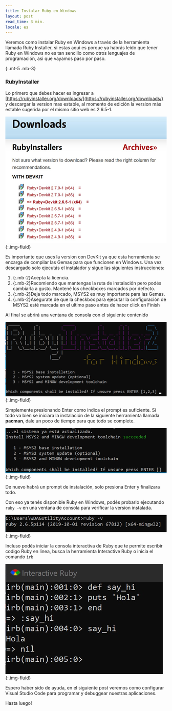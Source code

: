 ```yaml
---
title: Instalar Ruby en Windows
layout: post
read_time: 3 min.
locale: es
---
```

Veremos como instalar Ruby en Windows a través de la herramienta llamada Ruby Installer, si estas aqui es porque ya habrás leído que tener Ruby en Windows no es tan sencillo como otros lenguajes de programación, asi que vayamos paso por paso.

{:.mt-5 .mb-3}
### RubyInstaller

Lo primero que debes hacer es ingresar a [https://rubyinstaller.org/downloads/](https://rubyinstaller.org/downloads/) y descargar la version mas estable, al momento de edición la version más estable sugerida por el mismo sitio web es 2.6.5-1.

![Versiones de Ruby](/assets/images/posts/installation/ruby_version.jpg){:.img-fluid}

Es importante que uses la version con DevKit ya que esta herramienta se encarga de compilar las Gemas para que funcionen en Windows.
Una vez descargado solo ejecutás el instalador y sigue las siguientes instrucciones:

1. {:.mb-2}Acepta la licencia.
2. {:.mb-2}Recomiendo que mantengas la ruta de instalación pero podés cambiarla a gusto. Mantené los checkboxes marcados por defecto.
3. {:.mb-2}Deja todo marcado, MSYS2 es muy importante para las Gemas.
4. {:.mb-2}Asegurate de que la checkbox para ejecutar la configuración de MSYS2 esté marcada en el ultimo paso antes de hacer click en Finish

Al final se abrirá una ventana de consola con el siguiente contenido

![Instalacion MSYS2](/assets/images/posts/installation/msys2_installation.jpg){:.img-fluid}

Simplemente presionando Enter como indica el prompt es suficiente. Si todo va bien se iniciara la instalación de la siguiente herramienta llamada **pacman**, dale un poco de tiempo para que todo se complete.

![Instalacion MSYS2 Final](/assets/images/posts/installation/msys2_installation_2.jpg){:.img-fluid}

De nuevo habrá un prompt de instalación, solo presiona Enter y finalizara todo.

Con eso ya tenés disponible Ruby en Windows, podés probarlo ejecutando `ruby -v` en una ventana de consola para verificar la version instalada.

![Ruby Instalado](/assets/images/posts/installation/ruby_installed.jpg){:.img-fluid}

Incluso podés iniciar la consola interactiva de Ruby que te permite escribir codigo Ruby en linea, busca la herramienta Interactive Ruby o inicia el comando `irb`

![IRB](/assets/images/posts/installation/irb.jpg){:.img-fluid}

Espero haber sido de ayuda, en el siguiente post veremos como configurar Visual Studio Code para programar y debuggear nuestras aplicaciones.

Hasta luego!